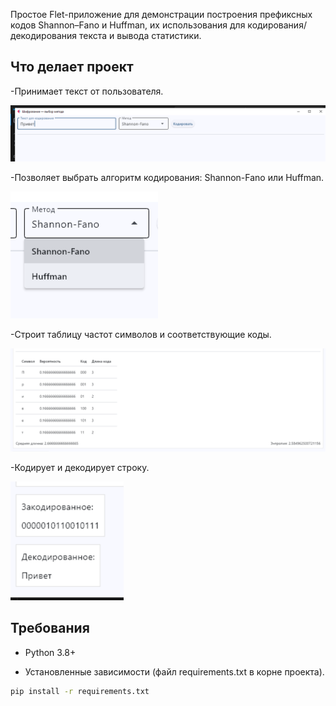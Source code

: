 
  

Простое Flet-приложение для демонстрации построения префиксных кодов Shannon–Fano и Huffman,
их использования для кодирования/декодирования текста и вывода статистики.

  

## Что делает проект

-Принимает текст от пользователя.

![Ввод текста](src/imgs/img1.png)

-Позволяет выбрать алгоритм кодирования: Shannon-Fano или Huffman.

![Выбор алгоритма](src/imgs/img2.png)

-Строит таблицу частот символов и соответствующие коды.

![Таблица частот](src/imgs/img3.png)

-Кодирует и декодирует строку.

![Кодирование и декодирование](src/imgs/img4.png)


  

## Требования

- Python 3.8+

- Установленные зависимости (файл requirements.txt в корне проекта).
````bash
pip install -r requirements.txt
````


